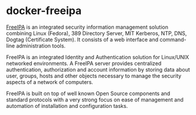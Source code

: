 # docker-freeipa

[FreeIPA](http://www.freeipa.org) is an integrated security information management solution combining Linux (Fedora), 389 Directory Server, MIT Kerberos, NTP, DNS, Dogtag (Certificate System). It consists of a web interface and command-line administration tools.

FreeIPA is an integrated Identity and Authentication solution for Linux/UNIX networked environments. A FreeIPA server provides centralized authentication, authorization and account information by storing data about user, groups, hosts and other objects necessary to manage the security aspects of a network of computers.

FreeIPA is built on top of well known Open Source components and standard protocols with a very strong focus on ease of management and automation of installation and configuration tasks.
